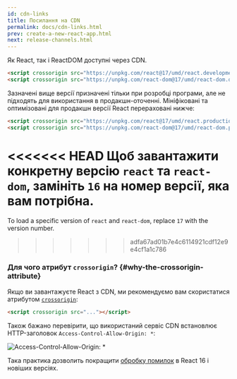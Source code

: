 ```yaml
---
id: cdn-links
title: Посилання на CDN
permalink: docs/cdn-links.html
prev: create-a-new-react-app.html
next: release-channels.html
---
```


Як React, так і ReactDOM доступні через CDN.

```html
<script crossorigin src="https://unpkg.com/react@17/umd/react.development.js"></script>
<script crossorigin src="https://unpkg.com/react-dom@17/umd/react-dom.development.js"></script>
```

Зазначені вище версії призначені тільки при розробці програми, але не підходять для використання в продакшн-оточенні. Мініфіковані та оптимізовані для продакшн версії React перераховані нижче:

```html
<script crossorigin src="https://unpkg.com/react@17/umd/react.production.min.js"></script>
<script crossorigin src="https://unpkg.com/react-dom@17/umd/react-dom.production.min.js"></script>
```

<<<<<<< HEAD
Щоб завантажити конкретну версію `react` та `react-dom`, замініть `16` на номер версії, яка вам потрібна.
=======
To load a specific version of `react` and `react-dom`, replace `17` with the version number.
>>>>>>> adfa67ad01b7e4c6114921cdf12e9e4cf1a1c786

### Для чого атрибут `crossorigin`? {#why-the-crossorigin-attribute}

Якщо ви завантажуєте React з CDN, ми рекомендуємо вам скористатися атрибутом [`crossorigin`](https://developer.mozilla.org/en-US/docs/Web/HTML/CORS_settings_attributes):

```html
<script crossorigin src="..."></script>
```

Також бажано перевірити, що використаний сервіс CDN встановлює HTTP-заголовок `Access-Control-Allow-Origin: *`:

![Access-Control-Allow-Origin: *](../images/docs/cdn-cors-header.png)

Така практика дозволить покращити [обробку помилок](/blog/2017/07/26/error-handling-in-react-16.html) в React 16 і новіших версіях.
